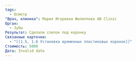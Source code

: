 ```yaml
---
tags:
  - Осмотр
"Врач, клиника": Мария Игоревна Филиппова AB Clinic
Орган:
  - Зубы
Результат: Сделали слепок под коронку
Связанные карточки:
  - "[[1.5, 1.6 Установка временных пластиковых коронок]]"
Стоимость: 5000
Дата: Invalid date
---
```

